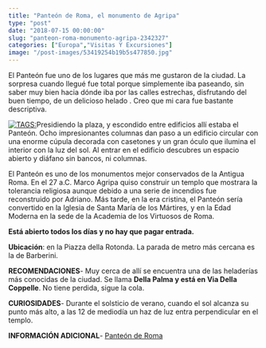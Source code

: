 ```yaml
---
title: "Panteón de Roma, el monumento de Agripa"
type: "post"
date: "2018-07-15 00:00:00"
slug: "panteon-roma-monumento-agripa-2342327"
categories: ["Europa","Visitas Y Excursiones"]
image: "/post-images/53419254b19b5s477850.jpg"
---
```


El Panteón fue uno de los lugares que más me gustaron de la ciudad. La sorpresa cuando llegué fue total porque simplemente iba paseando, sin saber muy bien hacia dónde iba por las calles estrechas, disfrutando del buen tiempo, de un delicioso helado . Creo que mi cara fue bastante descriptiva.

[ ![ TAGS:](/post-images/53419254b19b5s477850.jpg "interior del Panteón by Mario inoportuno ")](https://www.flickr.com/photos/inoportuno/4820693928/sizes/l/in/photostream/)Presidiendo la plaza, y escondido entre edificios allí estaba el Panteón. Ocho impresionantes columnas dan paso a un edificio circular con una enorme cúpula decorada con casetones y un gran óculo que ilumina el interior con la luz del sol. Al entrar en el edificio descubres un espacio abierto y diáfano sin bancos, ni columnas.

El Panteón es uno de los monumentos mejor conservados de la Antigua Roma. En el 27 a.C. Marco Agripa quiso construir un templo que mostrara la tolerancia religiosa aunque debido a una serie de incendios fue reconstruido por Adriano. Más tarde, en la era cristina, el Panteón sería convertido en la Iglesia de Santa María de los Mártires, y en la Edad Moderna en la sede de la Academia de los Virtuosos de Roma.

**Está abierto todos los días y no hay que pagar entrada.**

**Ubicación**: en la Piazza della Rotonda. La parada de metro más cercana es la de Barberini.  
  
**RECOMENDACIONES**- Muy cerca de allí se encuentra una de las heladerías más conocidas de la ciudad. Se llama **Della Palma y está en Via Della Coppelle**. No tiene perdida, sigue la cola.

**CURIOSIDADES**- Durante el solsticio de verano, cuando el sol alcanza su punto más alto, a las 12 de mediodía un haz de luz entra perpendicular en el templo.

**INFORMACIÓN ADICIONAL**- [Panteón de Roma](http://www.nationalgeographic.com.es/viajes/grandes-reportajes/los-secretos-del-panteon-roma_11000)